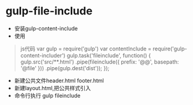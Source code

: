 # gulp-file-include

* 安装gulp-content-include
* 使用 
 >js代码
var gulp = require('gulp')
var contentInclude = require('gulp-content-includer')
gulp.task('fileinclude', function() {
    gulp.src('src/**.html')
        .pipe(fileinclude({
          prefix: '@@',
          basepath: '@file'
        }))
    .pipe(gulp.dest('dist'));
});
* 新建公共文件header.html footer.html
* 新建layout.html,把公共样式引入
* 命令行执行 gulp fileinclude
